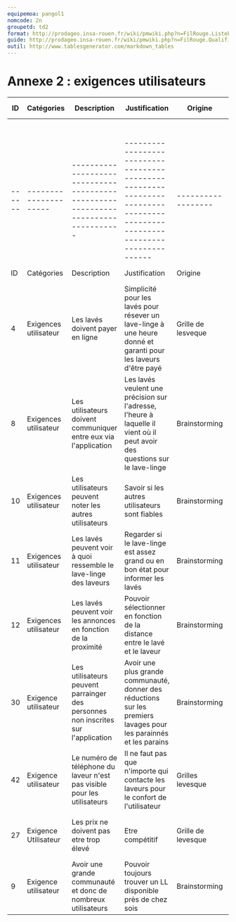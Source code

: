 ```yaml
---
equipemoa: pangol1
nomcode: 2n
groupetd: td2
format: http://prodageo.insa-rouen.fr/wiki/pmwiki.php?n=FilRouge.ListeExigencesQualifiees 
guide: http://prodageo.insa-rouen.fr/wiki/pmwiki.php?n=FilRouge.QualifierExigence
outil: http://www.tablesgenerator.com/markdown_tables
---
```

# Annexe 2 : exigences utilisateurs

| ID 	| Catégories 	| Description 	| Justification 	| Origine 	| Critères de satisfaction 	| Contentement MOA 	| Mécontentement MOA 	| Exigences Dépendantes 	| Exigences conflictuelles 	|
|----	|------------	|-------------	|---------------	|---------	|--------------------------	|------------------	|--------------------	|-----------------------	|--------------------------	|
|    	|            	|             	|               	|         	|                          	|                  	|                    	|                       	|                          	|
|    	|            	|             	|               	|         	|                          	|                  	|                    	|                       	|                          	|
|    	|            	|             	|               	|         	|                          	|                  	|                    	|                       	|                          	|
|    	|            	|             	|               	|         	|                          	|                  	|                    	|                       	|                          	|
|    	|            	|             	|               	|         	|                          	|                  	|                    	|                       	|                          	|
|    	|            	|             	|               	|         	|                          	|                  	|                    	|                       	|                          	|
|    	|            	|             	|               	|         	|                          	|                  	|                    	|                       	|                          	|
|------|---------------------|---------------------------------------------------------------------------------|---------------------------------------------------------------------------------------------------------------------------|------------------|----------------------------------------------------------------|----------------|------------------|---------------------|------------------------|
|ID    |Catégories           |Description                                                                      |Justification                                                                                                              |Origine           |Critères de satisfaction                                        |Contentement MOA|Mécontentement MOA|Exigences Dépendantes|Exigences conflictuelles|
|4     |Exigences utilisateur|Les lavés doivent payer en ligne                                                 |Simplicité pour les lavés pour résever un lave-linge à une heure donné et garanti pour les laveurs d'être payé             |Grille de lesveque|Payer par carte bleu / paypal directement sur l'application     |2               |5                 |                     |                        |
|8     |Exigences utilisateur|Les utilisateurs doivent communiquer entre eux via l'application                 |Les lavés veulent une précision sur l'adresse, l'heure à laquelle il vient où il peut avoir des questions sur le lave-linge|Brainstorming     |Système de messagerie sur l'application fonctionnel             |4               |4                 |                     |                        |
|10    |Exigences utilisateur|Les utilisateurs peuvent noter les autres utilisateurs                           |Savoir si les autres utilisateurs sont fiables                                                                             |Brainstorming     |Système de notation sur le profil de chaque utilisateur         |4               |3                 |                     |                        |
|11    |Exigences utilisateur|Les lavés peuvent voir à quoi ressemble le lave-linge des laveurs                |Regarder si le lave-linge est assez grand ou en bon état pour informer les lavés                                           |Brainstorming     |Photo disponible sur l'annonce                                  |4               |3                 |                     |                        |
|12    |Exigences utilisateur|Les lavés peuvent voir les annonces en fonction de la proximité                  |Pouvoir sélectionner en fonction de la distance entre le lavé et le laveur                                                 |Brainstorming     |Pouvoir trier les annonces en fonction de la distance           |3               |4                 |                     |                        |
|30    |Exigence utilisateur |Les utilisateurs peuvent parrainger des personnes non inscrites sur l'application|Avoir une plus grande communauté, donner des réductions sur les premiers lavages pour les parainnés et les parains         |Brainstorming     |Un code de parainnage valide à fournir pour les futurs parainnés|4               |2                 |                     |                        |
|42    |Exigence utilisateur |Le numéro de téléphone du laveur n'est pas visible pour les utilisateurs         |Il ne faut pas que n'importe qui contacte les laveurs pour le confort de l'utilisateur                                     |Grilles levesque  |Numéro de téléphone non affiché sur l'application               |3               |5                 |                     |                        |
|27    |Exigence Utilisateur |Les prix ne doivent pas etre trop élevé                                          |Etre compétitif                                                                                                            |Grille de levesque|Prix doit etre Inférieur au prix en laverie                     |3               |2                 |                     |                        |
|9     |Exigence utilisateur |Avoir une grande communauté et donc de nombreux utilisateurs                     |Pouvoir toujours trouver un LL disponible près de chez sois                                                                |Brainstorming     |                                                                |4               |5                 |                     |                        |

